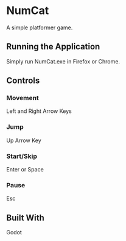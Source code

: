 # NumCat
A simple platformer game.

## Running the Application
Simply run NumCat.exe in Firefox or Chrome.

## Controls
### Movement
Left and Right Arrow Keys  
### Jump
Up Arrow Key  
### Start/Skip
Enter or Space  
### Pause
Esc  

## Built With
Godot
